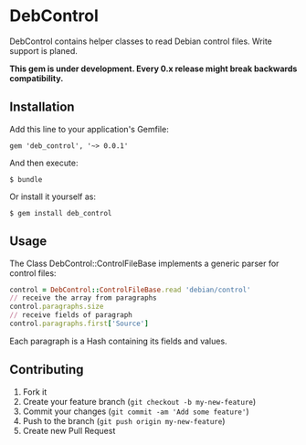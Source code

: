 # DebControl

DebControl contains helper classes to read Debian control files. Write support is planed.

**This gem is under development. Every 0.x release might break backwards compatibility.**

## Installation

Add this line to your application's Gemfile:

    gem 'deb_control', '~> 0.0.1'

And then execute:

    $ bundle

Or install it yourself as:

    $ gem install deb_control


## Usage

The Class DebControl::ControlFileBase implements a generic parser for control files:

```ruby
control = DebControl::ControlFileBase.read 'debian/control'
// receive the array from paragraphs
control.paragraphs.size
// receive fields of paragraph
control.paragraphs.first['Source']
```

Each paragraph is a Hash containing its fields and values.


## Contributing

1. Fork it
2. Create your feature branch (`git checkout -b my-new-feature`)
3. Commit your changes (`git commit -am 'Add some feature'`)
4. Push to the branch (`git push origin my-new-feature`)
5. Create new Pull Request
